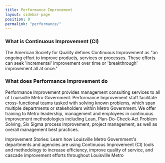 ```yaml
---
title: Performance Improvement
layout: sidebar-page
position: 0
permalink: "performance/"
---
```


### What is Continuous Improvement (CI)

The American Society for Quality defines Continuous Improvement as "an ongoing effort to improve products, services or processes. These efforts can seek 'incremental' improvement over time or 'breakthrough' improvement all at once."

### What does Performance Improvement do

Performance Improvement provides management consulting services to all of Louisville Metro Government. Performance Improvement staff facilitate cross-functional teams tasked with solving known problems, which span multiple departments or stakeholders within Metro Government. We offer training to Metro leadership, management and employees in continuous improvement methodologies including Lean, Plan-Do-Check-Act Problem Solving, Six Sigma process improvement, project management, as well as overall management best practices.

Improvement Stories:  Learn how Louisville Metro Government's departments and agencies are using Continuous Improvement (CI) tools and methodology to increase efficiency, improve quality of service, and cascade improvement efforts throughout Louisville Metro
